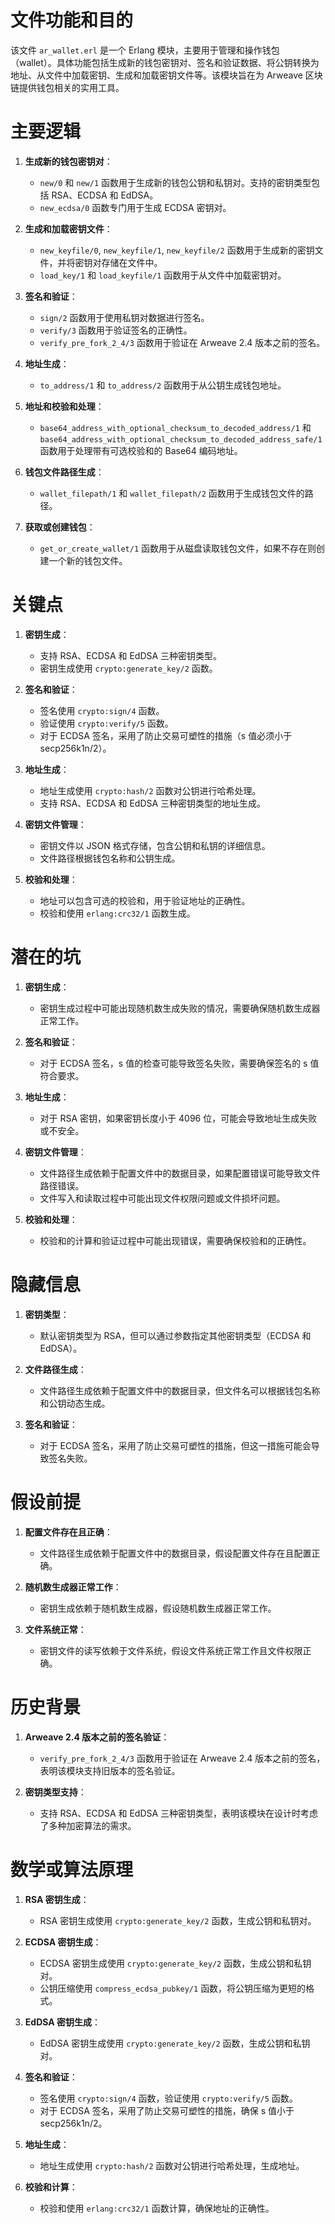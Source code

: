 # 文件功能和目的

该文件 `ar_wallet.erl` 是一个 Erlang 模块，主要用于管理和操作钱包（wallet）。具体功能包括生成新的钱包密钥对、签名和验证数据、将公钥转换为地址、从文件中加载密钥、生成和加载密钥文件等。该模块旨在为 Arweave 区块链提供钱包相关的实用工具。

# 主要逻辑

1. **生成新的钱包密钥对**：
   - `new/0` 和 `new/1` 函数用于生成新的钱包公钥和私钥对。支持的密钥类型包括 RSA、ECDSA 和 EdDSA。
   - `new_ecdsa/0` 函数专门用于生成 ECDSA 密钥对。

2. **生成和加载密钥文件**：
   - `new_keyfile/0`, `new_keyfile/1`, `new_keyfile/2` 函数用于生成新的密钥文件，并将密钥对存储在文件中。
   - `load_key/1` 和 `load_keyfile/1` 函数用于从文件中加载密钥对。

3. **签名和验证**：
   - `sign/2` 函数用于使用私钥对数据进行签名。
   - `verify/3` 函数用于验证签名的正确性。
   - `verify_pre_fork_2_4/3` 函数用于验证在 Arweave 2.4 版本之前的签名。

4. **地址生成**：
   - `to_address/1` 和 `to_address/2` 函数用于从公钥生成钱包地址。

5. **地址和校验和处理**：
   - `base64_address_with_optional_checksum_to_decoded_address/1` 和 `base64_address_with_optional_checksum_to_decoded_address_safe/1` 函数用于处理带有可选校验和的 Base64 编码地址。

6. **钱包文件路径生成**：
   - `wallet_filepath/1` 和 `wallet_filepath/2` 函数用于生成钱包文件的路径。

7. **获取或创建钱包**：
   - `get_or_create_wallet/1` 函数用于从磁盘读取钱包文件，如果不存在则创建一个新的钱包文件。

# 关键点

1. **密钥生成**：
   - 支持 RSA、ECDSA 和 EdDSA 三种密钥类型。
   - 密钥生成使用 `crypto:generate_key/2` 函数。

2. **签名和验证**：
   - 签名使用 `crypto:sign/4` 函数。
   - 验证使用 `crypto:verify/5` 函数。
   - 对于 ECDSA 签名，采用了防止交易可塑性的措施（s 值必须小于 secp256k1n/2）。

3. **地址生成**：
   - 地址生成使用 `crypto:hash/2` 函数对公钥进行哈希处理。
   - 支持 RSA、ECDSA 和 EdDSA 三种密钥类型的地址生成。

4. **密钥文件管理**：
   - 密钥文件以 JSON 格式存储，包含公钥和私钥的详细信息。
   - 文件路径根据钱包名称和公钥生成。

5. **校验和处理**：
   - 地址可以包含可选的校验和，用于验证地址的正确性。
   - 校验和使用 `erlang:crc32/1` 函数生成。

# 潜在的坑

1. **密钥生成**：
   - 密钥生成过程中可能出现随机数生成失败的情况，需要确保随机数生成器正常工作。

2. **签名和验证**：
   - 对于 ECDSA 签名，s 值的检查可能导致签名失败，需要确保签名的 s 值符合要求。

3. **地址生成**：
   - 对于 RSA 密钥，如果密钥长度小于 4096 位，可能会导致地址生成失败或不安全。

4. **密钥文件管理**：
   - 文件路径生成依赖于配置文件中的数据目录，如果配置错误可能导致文件路径错误。
   - 文件写入和读取过程中可能出现文件权限问题或文件损坏问题。

5. **校验和处理**：
   - 校验和的计算和验证过程中可能出现错误，需要确保校验和的正确性。

# 隐藏信息

1. **密钥类型**：
   - 默认密钥类型为 RSA，但可以通过参数指定其他密钥类型（ECDSA 和 EdDSA）。

2. **文件路径生成**：
   - 文件路径生成依赖于配置文件中的数据目录，但文件名可以根据钱包名称和公钥动态生成。

3. **签名和验证**：
   - 对于 ECDSA 签名，采用了防止交易可塑性的措施，但这一措施可能会导致签名失败。

# 假设前提

1. **配置文件存在且正确**：
   - 文件路径生成依赖于配置文件中的数据目录，假设配置文件存在且配置正确。

2. **随机数生成器正常工作**：
   - 密钥生成依赖于随机数生成器，假设随机数生成器正常工作。

3. **文件系统正常**：
   - 密钥文件的读写依赖于文件系统，假设文件系统正常工作且文件权限正确。

# 历史背景

1. **Arweave 2.4 版本之前的签名验证**：
   - `verify_pre_fork_2_4/3` 函数用于验证在 Arweave 2.4 版本之前的签名，表明该模块支持旧版本的签名验证。

2. **密钥类型支持**：
   - 支持 RSA、ECDSA 和 EdDSA 三种密钥类型，表明该模块在设计时考虑了多种加密算法的需求。

# 数学或算法原理

1. **RSA 密钥生成**：
   - RSA 密钥生成使用 `crypto:generate_key/2` 函数，生成公钥和私钥对。

2. **ECDSA 密钥生成**：
   - ECDSA 密钥生成使用 `crypto:generate_key/2` 函数，生成公钥和私钥对。
   - 公钥压缩使用 `compress_ecdsa_pubkey/1` 函数，将公钥压缩为更短的格式。

3. **EdDSA 密钥生成**：
   - EdDSA 密钥生成使用 `crypto:generate_key/2` 函数，生成公钥和私钥对。

4. **签名和验证**：
   - 签名使用 `crypto:sign/4` 函数，验证使用 `crypto:verify/5` 函数。
   - 对于 ECDSA 签名，采用了防止交易可塑性的措施，确保 s 值小于 secp256k1n/2。

5. **地址生成**：
   - 地址生成使用 `crypto:hash/2` 函数对公钥进行哈希处理，生成地址。

6. **校验和计算**：
   - 校验和使用 `erlang:crc32/1` 函数计算，确保地址的正确性。